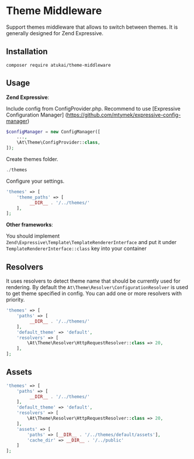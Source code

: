 # Theme Middleware
Support themes middleware that allows to switch between themes. It is generally designed 
for Zend Expressive.

## Installation

`composer require atukai/theme-middleware`

## Usage

**Zend Expressive**:

Include config from ConfigProvider.php. Recommend to use [Expressive Configuration Manager]
(https://github.com/mtymek/expressive-config-manager)

```php
$configManager = new ConfigManager([
    ...,
    \At\Theme\ConfigProvider::class,
]);
``` 
 
Create themes folder.

```php
./themes
``` 
 
Configure your settings. 

```php
'themes' => [
    'theme_paths' => [
         __DIR__ . '/../themes/'        
    ],
];
```

**Other frameworks**:

You should implement `Zend\Expressive\Template\TemplateRendererInterface` and 
put it under `TemplateRendererInterface::class` key into your container

## Resolvers
It uses resolvers to detect theme name that should be currently used for rendering.
By default the `At\Theme\Resolver\ConfigurationResolver` is used to get theme specified in config.
You can add one or more resolvers with priority.
 
```php
'themes' => [
    'paths' => [
         __DIR__ . '/../themes/'        
    ],
    'default_theme' => 'default',
    'resolvers' => [
        \At\Theme\Resolver\HttpRequestResolver::class => 20,
    ],
];
``` 

## Assets
 
```php
'themes' => [
    'paths' => [
         __DIR__ . '/../themes/'        
    ],
    'default_theme' => 'default',
    'resolvers' => [
        \At\Theme\Resolver\HttpRequestResolver::class => 20,
    ],
    'assets' => [
        'paths' => [__DIR__ . '/../themes/default/assets'],
        'cache_dir' => __DIR__ . '/../public'
    ]
];
```